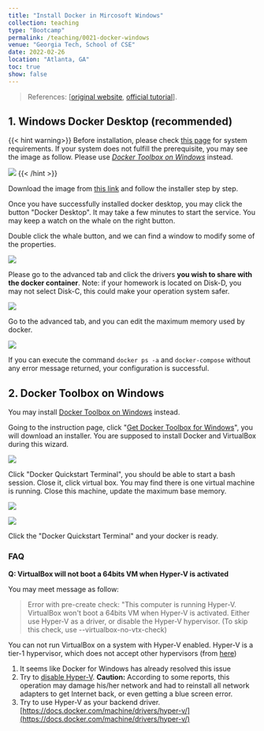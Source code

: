 ```yaml
---
title: "Install Docker in Mircosoft Windows"
collection: teaching
type: "Bootcamp"
permalink: /teaching/0021-docker-windows
venue: "Georgia Tech, School of CSE"
date: 2022-02-26
location: "Atlanta, GA"
toc: true
show: false
---
```



> References: [[original website](http://chaozhang.org/bigdata-bootcamp/docs/environment/env-local-docker-windows/), [official tutorial](https://docs.docker.com/docker-for-windows/install/)].

## 1. Windows Docker Desktop (recommended)

{{< hint warning>}}
Before installation, please check [this page](https://docs.docker.com/desktop/windows/install/#system-requirements) for system requirements.
If your system does not fulfill the prerequisite, you may see the image as follow. Please use *[Docker Toolbox on Windows](#docker-toolbox-on-windows)* instead.

![](/bigdata-bootcamp/env_images/docker-for-windows-10-prerequisite-not-fullfilled.png)
{{< /hint >}}

Download the image from [this link](https://hub.docker.com/editions/community/docker-ce-desktop-windows) and follow the installer step by step.


Once you have successfully installed docker desktop, you may click the button "Docker Desktop".
It may take a few minutes to start the service.
You may keep a watch on the whale on the right button.

Double click the whale button, and we can find a window to modify some of the properties.

![](/bigdata-bootcamp/env_images/docker-desktop-general.png)

Please go to the advanced tab and click the drivers **you wish to share with the docker container**.
Note: if your homework is located on Disk-D, you may not select Disk-C, this could make your operation system safer.

![](/bigdata-bootcamp/env_images/docker-desktop-shared-drives.png)

Go to the advanced tab, and you can edit the maximum memory used by docker.

![](/bigdata-bootcamp/env_images/docker-desktop-resources.png)


If you can execute the command `docker ps -a` and `docker-compose` without any error message returned, your configuration is successful.

## 2. Docker Toolbox on Windows

You may install [Docker Toolbox on Windows](https://docs.docker.com/toolbox/toolbox_install_windows/) instead.

Going to the instruction page, click "[Get Docker Toolbox for Windows](https://download.docker.com/win/stable/DockerToolbox.exe)", you will download an installer.
You are supposed to install Docker and VirtualBox during this wizard.

![](/bigdata-bootcamp/env_images/terminal-and-virtualbox.png)

Click "Docker Quickstart Terminal", you should be able to start a bash session.
Close it, click virtual box.
You may find there is one virtual machine is running.
Close this machine, update the maximum base memory.

![](/bigdata-bootcamp/env_images/poweroff-vm.png)

![](/bigdata-bootcamp/env_images/set-max-ram.png)

Click the "Docker Quickstart Terminal" and your docker is ready.

###  FAQ

**Q:  VirtualBox will not boot a 64bits VM when Hyper-V is activated**

You may meet message as follow:

> Error with pre-create check: "This computer is running Hyper-V. VirtualBox won't boot a 64bits VM when Hyper-V is activated.
> Either use Hyper-V as a driver, or disable the Hyper-V hypervisor. (To skip this check, use --virtualbox-no-vtx-check)

You can not run VirtualBox on a system with Hyper-V enabled.
Hyper-V is a tier-1 hypervisor, which does not accept other hypervisors (from [here](https://forums.docker.com/t/unable-to-run-the-docker-toolbox/37403/3))

1. It seems like Docker for Windows has already resolved this issue
2. Try to [disable Hyper-V](https://superuser.com/questions/540055/convenient-way-to-enable-disable-hyper-v-in-windows-8). **Caution:** According to some reports, this operation may damage his/her network and had to reinstall all network adapters to get Internet back, or even getting a blue screen error.
3. Try to use Hyper-V as your backend driver. [https://docs.docker.com/machine/drivers/hyper-v/](https://docs.docker.com/machine/drivers/hyper-v/)
